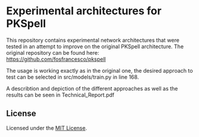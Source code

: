 # Experimental architectures for PKSpell

This repository contains experimental network architectures that were tested in an attempt to improve on the original PKSpell architecture.
The original repository can be found here: https://github.com/fosfrancesco/pkspell

The usage is working exactly as in the original one, the desired approach to test can be selected in src/models/train.py in line 168.

A describtion and depiction of the different approaches as well as the results can be seen in Technical_Report.pdf


## License
Licensed under the [MIT License](LICENSE).


